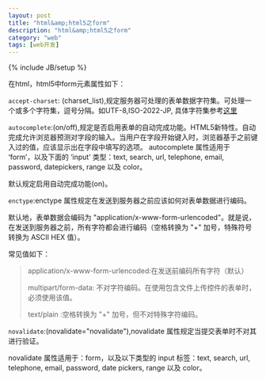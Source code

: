 ```yaml
---
layout: post
title: "html&amp;html5之form"
description: "html&amp;html5之form"
category: "web"
tags: [web开发]
---
```

{% include JB/setup %}

<p>在html，html5中form元素属性如下：</p>

<p><code>accept-charset</code>: (charset_list),规定服务器可处理的表单数据字符集。可处理一个或多个字符集，逗号分隔。如UTF-8,ISO-2022-JP, 具体字符集参考<a href="http://www.w3school.com.cn/tags/html_ref_charactersets.asp">这里</a></p>

<p><code>autocomplete</code>:(on/off),规定是否启用表单的自动完成功能。HTML5新特性。自动完成允许浏览器预测对字段的输入。当用户在字段开始键入时，浏览器基于之前键入过的值，应该显示出在字段中填写的选项。
autocomplete 属性适用于 ‘form’，以及下面的 ‘input’ 类型：text, search, url, telephone, email, password, datepickers, range 以及 color。</p>

<p>默认规定启用自动完成功能(on)。</p>

<p><code>enctype</code>:enctype 属性规定在发送到服务器之前应该如何对表单数据进行编码。</p>

<p>默认地，表单数据会编码为 "application/x-www-form-urlencoded"。就是说，在发送到服务器之前，所有字符都会进行编码（空格转换为 "+" 加号，特殊符号转换为 ASCII HEX 值）。</p>

<p>常见值如下：</p>

<blockquote>
  <p>application/x-www-form-urlencoded:在发送前编码所有字符（默认）</p>
  
  <p>multipart/form-data: 不对字符编码。在使用包含文件上传控件的表单时，必须使用该值。</p>
  
  <p>text/plain :空格转换为 "+" 加号，但不对特殊字符编码。</p>
</blockquote>

<p><code>novalidate</code>:(novalidate="novalidate"),novalidate 属性规定当提交表单时不对其进行验证。</p>

<p>novalidate 属性适用于：form，以及以下类型的 input 标签：text, search, url, telephone, email, password, date pickers, range 以及 color。</p>
